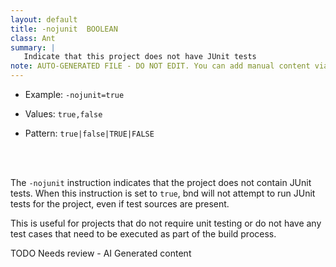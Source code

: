 ```yaml
---
layout: default
title: -nojunit  BOOLEAN
class: Ant
summary: |
   Indicate that this project does not have JUnit tests
note: AUTO-GENERATED FILE - DO NOT EDIT. You can add manual content via same filename in ext folder. 
---
```


- Example: `-nojunit=true`

- Values: `true,false`

- Pattern: `true|false|TRUE|FALSE`

<!-- Manual content from: ext/nojunit.md --><br /><br />

The `-nojunit` instruction indicates that the project does not contain JUnit tests. When this instruction is set to `true`, bnd will not attempt to run JUnit tests for the project, even if test sources are present.

This is useful for projects that do not require unit testing or do not have any test cases that need to be executed as part of the build process.


TODO Needs review - AI Generated content
